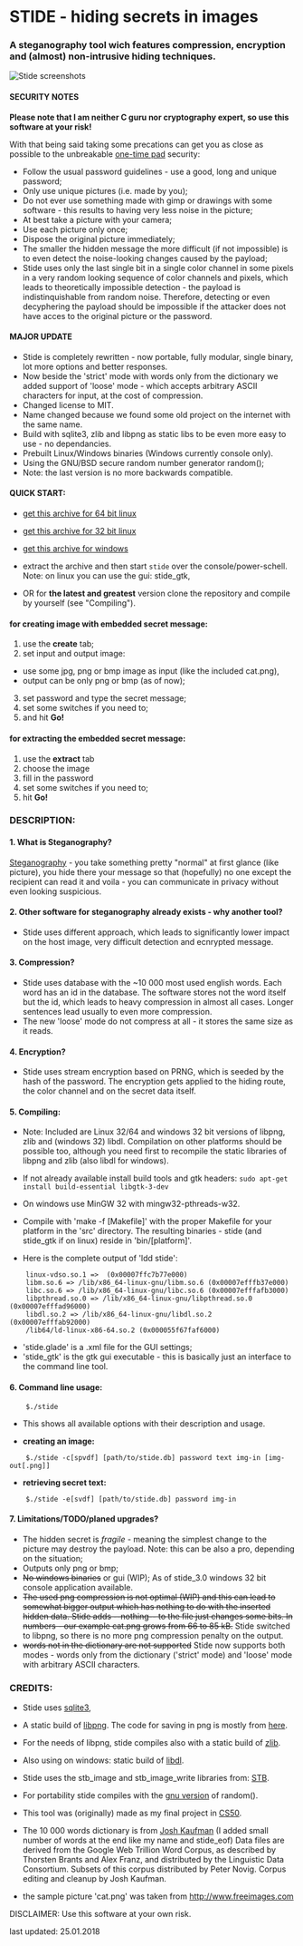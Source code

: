 #	STIDE - hiding secrets in images
###	A steganography tool wich features compression, encryption and (almost) non-intrusive hiding techniques.

<img src="media/stide_big.png" alt="Stide screenshots" />

#### SECURITY NOTES
**Please note that I am neither C guru nor cryptography expert, so use this software at your risk!**

With that being said taking some precations can get you as close as possible to the unbreakable [one-time pad](https://en.wikipedia.org/wiki/One-time_pad) security:
- Follow the usual password guidelines - use a good, long and unique password;
- Only use unique pictures (i.e. made by you);
- Do not ever use something made with gimp or drawings with some software - this results to having very less noise in the picture;
- At best take a picture with your camera;
- Use each picture only once;
- Dispose the original picture immediately;
- The smaller the hidden message the more difficult (if not impossible) is to even detect the noise-looking changes caused by the payload;
- Stide uses only the last single bit in a single color channel in some pixels in a very random looking sequence of color channels and pixels, which leads to theoretically impossible detection - the payload is indistinquishable from random noise. Therefore, detecting or even decyphering the payload should be impossible if the attacker does not have acces to the original picture or the password.

#### MAJOR UPDATE
- Stide is completely rewritten - now portable, fully modular, single binary, lot more options and better responses.
- Now beside the 'strict' mode with words only from the dictionary we added support of 'loose' mode - which accepts arbitrary ASCII characters for input, at the cost of compression.
- Changed license to MIT.
- Name changed because we found some old project on the internet with the same name.
- Build with sqlite3, zlib and libpng as static libs to be even more easy to use - no dependancies.
- Prebuilt Linux/Windows binaries (Windows currently console only).
- Using the GNU/BSD secure random number generator random();
- Note: the last version is no more backwards compatible.

#### QUICK START:
- [get this archive for 64 bit linux](https://github.com/vlzware/stide/blob/master/releases/stide_3.0_linux_x64.tar.gz?raw=true)
- [get this archive for 32 bit linux](https://github.com/vlzware/stide/blob/master/releases/stide_3.0_linux_x32.tar.gz?raw=true)
- [get this archive for windows](https://github.com/vlzware/stide/blob/master/releases/stide_3.0_windows.zip?raw=true)
- extract the archive and then start ``stide`` over the console/power-schell. Note: on linux you can use the gui: stide_gtk,

- OR for **the latest and greatest** version clone the repository and compile by yourself (see "Compiling").

#### for creating image with embedded secret message:
1. use the **create** tab;
2. set input and output image:
* 	use some jpg, png or bmp image as input (like the included cat.png),
* 	output can be only png or bmp (as of now);
3. set password and type the secret message;
4. set some switches if you need to;
5. and hit **Go!**

#### for extracting the embedded secret message:
1. use the **extract** tab
2. choose the image
3. fill in the password
4. set some switches if you need to;
5. hit **Go!**

### DESCRIPTION:

#### 1. What is Steganography?
[Steganography](https://en.wikipedia.org/wiki/Steganography) - you take something pretty "normal" at first glance 
(like picture), you hide there your message so that (hopefully) no one except the recipient can read it and voila - 
you can communicate in privacy without even looking suspicious.

#### 2. Other software for steganography already exists - why another tool?
- Stide uses different approach, which leads to significantly lower impact on the host image, very difficult detection and ecnrypted message.

#### 3. Compression?
- Stide uses database with the ~10 000 most used english words. Each word has an id in the database. The software stores not the word itself but the id, which leads to heavy compression in almost all cases. Longer sentences lead usually to even more compression.
- The new 'loose' mode do not compress at all - it stores the same size as it reads.

#### 4. Encryption?
- Stide uses stream encryption based on PRNG, which is seeded by the hash of the password. The encryption gets applied to the hiding route, the color channel and on the secret data itself.

#### 5. Compiling:
- Note: Included are Linux 32/64 and windows 32 bit versions of libpng, zlib and (windows 32) libdl. Compilation on other platforms should be possible too, although you need first to recompile the static libraries of libpng and zlib (also libdl for windows).
- If not already available install build tools and gtk headers:
```sudo apt-get install build-essential libgtk-3-dev```

- On windows use MinGW 32 with mingw32-pthreads-w32.
- Compile with 'make -f [Makefile]' with the proper Makefile for your platform in the 'src' directory. The resulting binaries - stide (and stide_gtk if on linux) reside in 'bin/[platform]'.
- Here is the complete output of 'ldd stide':
```
	linux-vdso.so.1 =>  (0x00007ffc7b77e000)
	libm.so.6 => /lib/x86_64-linux-gnu/libm.so.6 (0x00007efffb37e000)
	libc.so.6 => /lib/x86_64-linux-gnu/libc.so.6 (0x00007efffafb3000)
	libpthread.so.0 => /lib/x86_64-linux-gnu/libpthread.so.0 (0x00007efffad96000)
	libdl.so.2 => /lib/x86_64-linux-gnu/libdl.so.2 (0x00007efffab92000)
	/lib64/ld-linux-x86-64.so.2 (0x000055f67faf6000)

```
- 'stide.glade' is a .xml file for the GUI settings;
- 'stide_gtk' is the gtk gui executable - this is basically just an interface to the command line tool.

#### 6. Command line usage:
```
    $./stide
```
- This shows all available options with their description and usage.

* **creating an image:**
```
    $./stide -c[spvdf] [path/to/stide.db] password text img-in [img-out[.png]]
```

* **retrieving secret text:**
```
    $./stide -e[svdf] [path/to/stide.db] password img-in
```

#### 7. Limitations/TODO/planed upgrades?
- The hidden secret is *fragile* - meaning the simplest change to the picture may destroy the payload. Note: this can be also a pro, depending on the situation;
- Outputs only png or bmp;
- ~~No windows binaries~~ or gui (WIP); As of stide_3.0 windows 32 bit console application available.
- ~~The used png compression is not optimal (WIP) and this can lead to somewhat bigger output
which has nothing to do with the inserted hidden data. Stide adds --nothing-- to the file just changes some bits. In numbers - our example cat.png grows from 66 to 85 kB.~~ Stide switched to libpng, so there is no more png compression penalty on the output.
- ~~words not in the dictionary are not supported~~ Stide now supports both modes - words only from the dictionary ('strict' mode) and 'loose' mode with arbitrary ASCII characters.
	
### CREDITS:
- Stide uses [sqlite3](https://sqlite.org/),

- A static build of [libpng](http://libpng.org/pub/png/libpng.html). The code for saving in png is mostly from [here](http://www.labbookpages.co.uk/software/imgProc/libPNG.html).

- For the needs of libpng, stide compiles also with a static build of [zlib](http://zlib.net/).

- Also using on windows: static build of [libdl](https://github.com/dlfcn-win32/dlfcn-win32).

- Stide uses the stb_image and stb_image_write libraries from: [STB](https://github.com/nothings/stb/).

- For portability stide compiles with the [gnu version](https://www.gnu.org/software/libc/) of random().

- This tool was (originally) made as my final project in [CS50](https://www.edx.org/course/introduction-computer-science-harvardx-cs50x).

- The 10 000 words dictionary is from [Josh Kaufman](https://github.com/first20hours/google-10000-english) (I added small number of words at the end like my name and stide_eof) Data files are derived from the Google Web Trillion Word Corpus, as described by Thorsten Brants and Alex Franz, and distributed by the Linguistic Data Consortium. Subsets of this corpus distributed by Peter Novig. Corpus editing and cleanup by Josh Kaufman.

- the sample picture 'cat.png' was taken from http://www.freeimages.com

DISCLAIMER:
 Use this software at your own risk.


last updated: 25.01.2018
